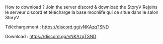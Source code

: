 How to download ? Join the server discord & download the StoryV
Rejoins le serveur discord et télécharge la base moonlife qui ce situe dans le salon StoryV

Téléchargement : https://discord.gg/vNKAzqTSND

Download : https://discord.gg/vNKAzqTSND
